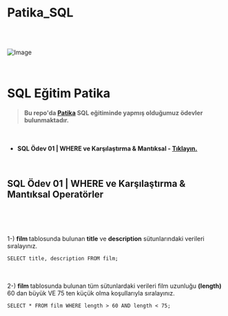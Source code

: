 # Patika_SQL
<br>
<br>

 ![Image](https://r.resimlink.com/QvqbJzUg.png)

<br>


 # SQL Eğitim Patika 

> #### Bu repo'da [Patika](https://academy.patika.dev/) SQL eğitiminde yapmış olduğumuz ödevler bulunmaktadır.

<br>

- **SQL Ödev 01 | WHERE ve Karşılaştırma & Mantıksal - <a href="https://github.com/dorukhanbekdur">Tıklayın. </a>**
 
<br>

## SQL Ödev 01 | WHERE ve Karşılaştırma & Mantıksal Operatörler 

<br>
<br>
<br>

1-) <strong>film </strong>tablosunda bulunan <strong>title</strong> ve <strong>description</strong> 
sütunlarındaki verileri sıralayınız.

```
SELECT title, description FROM film;
```
<br><br>
2-) <strong> film </strong> tablosunda bulunan tüm sütunlardaki verileri film uzunluğu <strong>(length)</strong> 60 dan büyük VE 75 ten küçük olma koşullarıyla sıralayınız.

```
SELECT * FROM film WHERE length > 60 AND length < 75;
```





